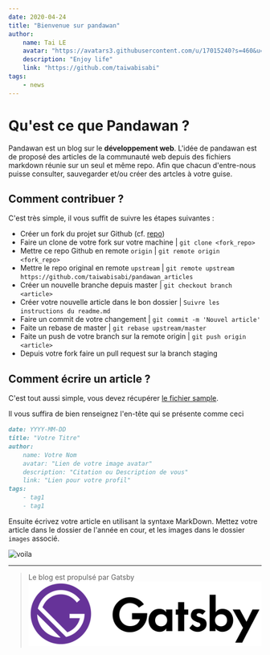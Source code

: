 ```yaml
---
date: 2020-04-24 
title: "Bienvenue sur pandawan" 
author: 
    name: Tai LE
    avatar: "https://avatars3.githubusercontent.com/u/17015240?s=460&u=3a5597dca84d3eadea42c5433d80ab44847999b6&v=4"
    description: "Enjoy life"
    link: "https://github.com/taiwabisabi"
tags:
	- news
---
```


# Qu'est ce que Pandawan ?  
Pandawan est un blog sur le **développement web**.
L'idée de pandawan est de proposé des articles de la communauté web depuis des fichiers markdown réunie sur un seul et même repo.
Afin que chacun d'entre-nous puisse consulter, sauvegarder et/ou créer des artcles à votre guise.

## Comment contribuer ?
C'est très simple, il vous suffit de suivre les étapes suivantes :
* Créer un fork du projet sur Github (cf. [repo](https://github.com/taiwabisabi/pandawan_articles/))
* Faire un clone de votre fork sur votre machine | `git clone <fork_repo>`
* Mettre ce repo Github en remote `origin` | `git remote origin <fork_repo>`
* Mettre le repo original en remote `upstream` | `git remote upstream https://github.com/taiwabisabi/pandawan_articles`
* Créer un nouvelle branche depuis master | `git checkout branch <article>`
* Créer votre nouvelle article dans le bon dossier | `Suivre les instructions du readme.md`
* Faire un commit de votre changement | `git commit -m 'Nouvel article'`
* Faite un rebase de master | `git rebase upstream/master`
* Faite un push de votre branch sur la remote origin | `git push origin <article>`
* Depuis votre fork faire un pull request sur la branch staging

## Comment écrire un article ?
C'est tout aussi simple, vous devez récupérer [le fichier sample](https://github.com/taiwabisabi/pandawan_articles/blob/staging/YYYY-MM-DD-sample.md).

Il vous suffira de bien renseignez l'en-tête qui se présente comme ceci
```md
date: YYYY-MM-DD 
title: "Votre Titre" 
author: 
    name: Votre Nom
    avatar: "Lien de votre image avatar"
    description: "Citation ou Description de vous"
    link: "Lien pour votre profil"
tags: 
    - tag1
    - tag1
```

Ensuite écrivez votre article en utilisant la syntaxe MarkDown.
Mettez votre article dans le dossier de l'année en cour, et les images dans le dossier `images` associé.

![voila](https://media.giphy.com/media/8P1oO2JbrZK2uSYnL6/giphy.gif)

---

> Le blog est propulsé par Gatsby 
> ![Gatsby Logo](./images/gatsby_logo.png)